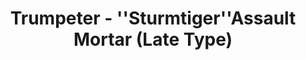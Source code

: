 ---
layout: product
title: "Trumpeter - ''Sturmtiger''Assault Mortar (Late Type)"
price: "1700" 
desc: "N/A"
img_path: "/assets/img/TRU07247.webp"
brand: "N/A"
available: false
special_offer: false
new: false
soon: false
cat: "010000"
subcat: "013400"
subsubcat: "0N/A"
sifra: "TRU07247"
popular: false
spec: false
---